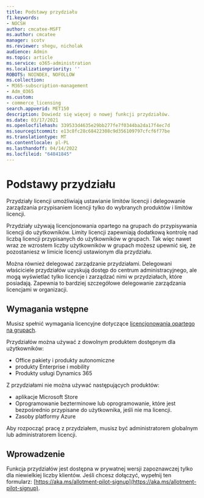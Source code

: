 ```yaml
---
title: Podstawy przydziału
f1.keywords:
- NOCSH
author: cmcatee-MSFT
ms.author: cmcatee
manager: scotv
ms.reviewer: shegu, nicholak
audience: Admin
ms.topic: article
ms.service: o365-administration
ms.localizationpriority: ''
ROBOTS: NOINDEX, NOFOLLOW
ms.collection:
- M365-subscription-management
- Adm_O365
ms.custom:
- commerce_licensing
search.appverid: MET150
description: Dowiedz się więcej o nowej funkcji przydziałów.
ms.date: 03/17/2021
ms.openlocfilehash: 339533d4635e29bb277fe7f0344ba2da17f4ec7d
ms.sourcegitcommit: e13c8fc28c68422308c9d356109797cfcf6f77be
ms.translationtype: MT
ms.contentlocale: pl-PL
ms.lasthandoff: 04/14/2022
ms.locfileid: "64841845"
---
```

# <a name="allotment-basics"></a>Podstawy przydziału

Przydziały licencji umożliwiają ustawianie limitów licencji i delegowanie zarządzania przypisaniem licencji tylko do wybranych produktów i limitów licencji.

Przydziały używają licencjonowania opartego na grupach do przypisywania licencji do użytkowników. Limity licencji zapewniają dodatkową kontrolę nad liczbą licencji przypisanych do użytkowników w grupach. Tak więc nawet wraz ze wzrostem liczby użytkowników w grupach możesz upewnić się, że pozostaniesz w limicie licencji ustawionym dla przydziału.

Można również delegować zarządzanie przydziałami. Delegowani właściciele przydziałów uzyskują dostęp do centrum administracyjnego, ale mogą wyświetlać tylko licencje i zarządzać nimi w przydziałach, które posiadają. Zapewnia to bardziej szczegółowe delegowanie zarządzania licencjami w organizacji.

## <a name="prerequisites"></a>Wymagania wstępne

Musisz spełnić wymagania licencyjne dotyczące [licencjonowania opartego na grupach](/azure/active-directory/fundamentals/active-directory-licensing-whatis-azure-portal#licensing-requirements).

Przydziałów można używać z dowolnym produktem dostępnym dla użytkowników:

- Office pakiety i produkty autonomiczne
- produkty Enterprise i mobility
- Produkty usługi Dynamics 365

Z przydziałami nie można używać następujących produktów:

- aplikacje Microsoft Store
- Oprogramowanie bezterminowe lub oprogramowanie, które jest bezpośrednio przypisane do użytkownika, jeśli nie ma licencji.
- Zasoby platformy Azure

Aby rozpocząć pracę z przydziałem, musisz być administratorem globalnym lub administratorem licencji.

## <a name="getting-started"></a>Wprowadzenie

Funkcja przydziałów jest dostępna w prywatnej wersji zapoznawczej tylko dla niewielkiej liczby klientów. Jeśli chcesz dołączyć, wypełnij ten formularz: [https://aka.ms/allotment-pilot-signup](https://aka.ms/allotment-pilot-signup).